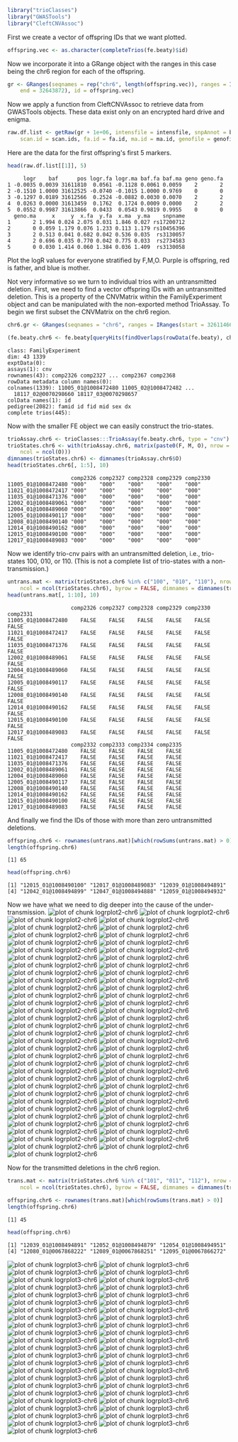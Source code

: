 


```r
library("trioClasses")
library("GWASTools")
library("CleftCNVAssoc")
```






First we create a vector of offspring IDs that we want plotted.

```r
offspring.vec <- as.character(completeTrios(fe.beaty)$id)
```

Now we incorporate it into a GRange object with the ranges in this case being the chr6 region for each of the offspring.

```r
gr <- GRanges(seqnames = rep("chr6", length(offspring.vec)), ranges = IRanges(start = 32611466, 
    end = 32643872), id = offspring.vec)
```

Now we apply a function from CleftCNVAssoc to retrieve data from GWASTools objects.  These data exist only on an encrypted hard drive and enigma.

```r
raw.df.list <- getRaw(gr + 1e+06, intensfile = intensfile, snpAnnot = beaty_snpAnnot, 
    scan.id = scan.ids, fa.id = fa.id, ma.id = ma.id, genofile = genofile, xyfile = xyfile)
```

Here are the data for the first offspring's first 5 markers.

```r
head(raw.df.list[[1]], 5)
```

```
     logr    baf      pos logr.fa logr.ma baf.fa baf.ma geno geno.fa
1 -0.0035 0.0039 31611810  0.0561 -0.1128 0.0061 0.0059    2       2
2 -0.1510 1.0000 31612525 -0.0740 -0.1015 1.0000 0.9769    0       0
3 -0.1297 0.0189 31612566  0.2524 -0.0882 0.0030 0.0070    2       2
4  0.0263 0.0000 31613459  0.1762  0.1724 0.0009 0.0000    2       2
5  0.0552 0.9987 31613866  0.0433  0.0543 0.9819 0.9955    0       0
  geno.ma     x     y  x.fa  y.fa  x.ma  y.ma    snpname
1       2 1.994 0.024 2.075 0.031 1.846 0.027 rs17200712
2       0 0.059 1.179 0.076 1.233 0.113 1.179 rs10456396
3       2 0.513 0.041 0.682 0.042 0.536 0.035  rs3130057
4       2 0.696 0.035 0.770 0.042 0.775 0.033  rs2734583
5       0 0.030 1.414 0.060 1.384 0.036 1.409  rs3130058
```




Plot the logR values for everyone stratified by F,M,O.  Purple is offspring, red is father, and blue is mother.


Not very informative so we turn to individual trios with an untransmitted deletion. First, we need to find a vector offspring IDs with an untransmitted deletion.  This is a property of the CNVMatrix within the FamilyExperiment object and can be manipulated with the non-exported method TrioAssay.  To begin we first subset the CNVMatrix on the chr6 region.

```r
chr6.gr <- GRanges(seqnames = "chr6", ranges = IRanges(start = 32611466, end = 32643872))

(fe.beaty.chr6 <- fe.beaty[queryHits(findOverlaps(rowData(fe.beaty), chr6.gr))])
```

```
class: FamilyExperiment 
dim: 43 1339 
exptData(0):
assays(1): cnv
rownames(43): comp2326 comp2327 ... comp2367 comp2368
rowData metadata column names(0):
colnames(1339): 11005_01@1008472480 11005_02@1008472482 ...
  18117_02@0070298660 18117_03@0070298657
colData names(1): id
pedigree(2082): famid id fid mid sex dx
complete trios(445):
```

Now with the smaller FE object we can easily construct the trio-states.

```r
trioAssay.chr6 <- trioClasses:::TrioAssay(fe.beaty.chr6, type = "cnv")
trioStates.chr6 <- with(trioAssay.chr6, matrix(paste0(F, M, O), nrow = nrow(O), 
    ncol = ncol(O)))
dimnames(trioStates.chr6) <- dimnames(trioAssay.chr6$O)
head(trioStates.chr6[, 1:5], 10)
```

```
                    comp2326 comp2327 comp2328 comp2329 comp2330
11005_01@1008472480 "000"    "000"    "000"    "000"    "000"   
11021_01@1008472417 "000"    "000"    "000"    "000"    "000"   
11035_01@1008471376 "000"    "000"    "000"    "000"    "000"   
12002_01@1008489061 "000"    "000"    "000"    "000"    "000"   
12004_01@1008489060 "000"    "000"    "000"    "000"    "000"   
12005_01@1008490117 "000"    "000"    "000"    "000"    "000"   
12008_01@1008490140 "000"    "000"    "000"    "000"    "000"   
12014_01@1008490162 "000"    "000"    "000"    "000"    "000"   
12015_01@1008490100 "000"    "000"    "000"    "000"    "000"   
12017_01@1008489083 "000"    "000"    "000"    "000"    "000"   
```

Now we identify trio-cnv pairs with an untransmitted deletion, i.e., trio-states 100, 010, or 110.  (This is not a complete list of trio-states with a non-transmission.)

```r
untrans.mat <- matrix(trioStates.chr6 %in% c("100", "010", "110"), nrow = nrow(trioStates.chr6), 
    ncol = ncol(trioStates.chr6), byrow = FALSE, dimnames = dimnames(trioStates.chr6))
head(untrans.mat[, 1:10], 10)
```

```
                    comp2326 comp2327 comp2328 comp2329 comp2330 comp2331
11005_01@1008472480    FALSE    FALSE    FALSE    FALSE    FALSE    FALSE
11021_01@1008472417    FALSE    FALSE    FALSE    FALSE    FALSE    FALSE
11035_01@1008471376    FALSE    FALSE    FALSE    FALSE    FALSE    FALSE
12002_01@1008489061    FALSE    FALSE    FALSE    FALSE    FALSE    FALSE
12004_01@1008489060    FALSE    FALSE    FALSE    FALSE    FALSE    FALSE
12005_01@1008490117    FALSE    FALSE    FALSE    FALSE    FALSE    FALSE
12008_01@1008490140    FALSE    FALSE    FALSE    FALSE    FALSE    FALSE
12014_01@1008490162    FALSE    FALSE    FALSE    FALSE    FALSE    FALSE
12015_01@1008490100    FALSE    FALSE    FALSE    FALSE    FALSE    FALSE
12017_01@1008489083    FALSE    FALSE    FALSE    FALSE    FALSE    FALSE
                    comp2332 comp2333 comp2334 comp2335
11005_01@1008472480    FALSE    FALSE    FALSE    FALSE
11021_01@1008472417    FALSE    FALSE    FALSE    FALSE
11035_01@1008471376    FALSE    FALSE    FALSE    FALSE
12002_01@1008489061    FALSE    FALSE    FALSE    FALSE
12004_01@1008489060    FALSE    FALSE    FALSE    FALSE
12005_01@1008490117    FALSE    FALSE    FALSE    FALSE
12008_01@1008490140    FALSE    FALSE    FALSE    FALSE
12014_01@1008490162    FALSE    FALSE    FALSE    FALSE
12015_01@1008490100    FALSE    FALSE    FALSE    FALSE
12017_01@1008489083    FALSE    FALSE    FALSE    FALSE
```

And finally we find the IDs of those with more than zero untransmitted deletions.

```r
offspring.chr6 <- rownames(untrans.mat)[which(rowSums(untrans.mat) > 0)]
length(offspring.chr6)
```

```
[1] 65
```

```r
head(offspring.chr6)
```

```
[1] "12015_01@1008490100" "12017_01@1008489083" "12039_01@1008494891"
[4] "12042_01@1008494899" "12047_01@1008494888" "12059_01@1008494932"
```

Now we have what we need to dig deeper into the cause of the under-transmission.
![plot of chunk logrplot2-chr6](figures/logrplot2-chr61.png) ![plot of chunk logrplot2-chr6](figures/logrplot2-chr62.png) ![plot of chunk logrplot2-chr6](figures/logrplot2-chr63.png) ![plot of chunk logrplot2-chr6](figures/logrplot2-chr64.png) ![plot of chunk logrplot2-chr6](figures/logrplot2-chr65.png) ![plot of chunk logrplot2-chr6](figures/logrplot2-chr66.png) ![plot of chunk logrplot2-chr6](figures/logrplot2-chr67.png) ![plot of chunk logrplot2-chr6](figures/logrplot2-chr68.png) ![plot of chunk logrplot2-chr6](figures/logrplot2-chr69.png) ![plot of chunk logrplot2-chr6](figures/logrplot2-chr610.png) ![plot of chunk logrplot2-chr6](figures/logrplot2-chr611.png) ![plot of chunk logrplot2-chr6](figures/logrplot2-chr612.png) ![plot of chunk logrplot2-chr6](figures/logrplot2-chr613.png) ![plot of chunk logrplot2-chr6](figures/logrplot2-chr614.png) ![plot of chunk logrplot2-chr6](figures/logrplot2-chr615.png) ![plot of chunk logrplot2-chr6](figures/logrplot2-chr616.png) ![plot of chunk logrplot2-chr6](figures/logrplot2-chr617.png) ![plot of chunk logrplot2-chr6](figures/logrplot2-chr618.png) ![plot of chunk logrplot2-chr6](figures/logrplot2-chr619.png) ![plot of chunk logrplot2-chr6](figures/logrplot2-chr620.png) ![plot of chunk logrplot2-chr6](figures/logrplot2-chr621.png) ![plot of chunk logrplot2-chr6](figures/logrplot2-chr622.png) ![plot of chunk logrplot2-chr6](figures/logrplot2-chr623.png) ![plot of chunk logrplot2-chr6](figures/logrplot2-chr624.png) ![plot of chunk logrplot2-chr6](figures/logrplot2-chr625.png) ![plot of chunk logrplot2-chr6](figures/logrplot2-chr626.png) ![plot of chunk logrplot2-chr6](figures/logrplot2-chr627.png) ![plot of chunk logrplot2-chr6](figures/logrplot2-chr628.png) ![plot of chunk logrplot2-chr6](figures/logrplot2-chr629.png) ![plot of chunk logrplot2-chr6](figures/logrplot2-chr630.png) ![plot of chunk logrplot2-chr6](figures/logrplot2-chr631.png) ![plot of chunk logrplot2-chr6](figures/logrplot2-chr632.png) ![plot of chunk logrplot2-chr6](figures/logrplot2-chr633.png) ![plot of chunk logrplot2-chr6](figures/logrplot2-chr634.png) ![plot of chunk logrplot2-chr6](figures/logrplot2-chr635.png) ![plot of chunk logrplot2-chr6](figures/logrplot2-chr636.png) ![plot of chunk logrplot2-chr6](figures/logrplot2-chr637.png) ![plot of chunk logrplot2-chr6](figures/logrplot2-chr638.png) ![plot of chunk logrplot2-chr6](figures/logrplot2-chr639.png) ![plot of chunk logrplot2-chr6](figures/logrplot2-chr640.png) ![plot of chunk logrplot2-chr6](figures/logrplot2-chr641.png) ![plot of chunk logrplot2-chr6](figures/logrplot2-chr642.png) ![plot of chunk logrplot2-chr6](figures/logrplot2-chr643.png) ![plot of chunk logrplot2-chr6](figures/logrplot2-chr644.png) ![plot of chunk logrplot2-chr6](figures/logrplot2-chr645.png) ![plot of chunk logrplot2-chr6](figures/logrplot2-chr646.png) ![plot of chunk logrplot2-chr6](figures/logrplot2-chr647.png) ![plot of chunk logrplot2-chr6](figures/logrplot2-chr648.png) ![plot of chunk logrplot2-chr6](figures/logrplot2-chr649.png) ![plot of chunk logrplot2-chr6](figures/logrplot2-chr650.png) ![plot of chunk logrplot2-chr6](figures/logrplot2-chr651.png) ![plot of chunk logrplot2-chr6](figures/logrplot2-chr652.png) ![plot of chunk logrplot2-chr6](figures/logrplot2-chr653.png) ![plot of chunk logrplot2-chr6](figures/logrplot2-chr654.png) ![plot of chunk logrplot2-chr6](figures/logrplot2-chr655.png) ![plot of chunk logrplot2-chr6](figures/logrplot2-chr656.png) ![plot of chunk logrplot2-chr6](figures/logrplot2-chr657.png) ![plot of chunk logrplot2-chr6](figures/logrplot2-chr658.png) ![plot of chunk logrplot2-chr6](figures/logrplot2-chr659.png) ![plot of chunk logrplot2-chr6](figures/logrplot2-chr660.png) ![plot of chunk logrplot2-chr6](figures/logrplot2-chr661.png) ![plot of chunk logrplot2-chr6](figures/logrplot2-chr662.png) ![plot of chunk logrplot2-chr6](figures/logrplot2-chr663.png) ![plot of chunk logrplot2-chr6](figures/logrplot2-chr664.png) ![plot of chunk logrplot2-chr6](figures/logrplot2-chr665.png) 

Now for the transmitted deletions in the chr6 region.

```r
trans.mat <- matrix(trioStates.chr6 %in% c("101", "011", "112"), nrow = nrow(trioStates.chr6), 
    ncol = ncol(trioStates.chr6), byrow = FALSE, dimnames = dimnames(trioStates.chr6))
```


```r
offspring.chr6 <- rownames(trans.mat)[which(rowSums(trans.mat) > 0)]
length(offspring.chr6)
```

```
[1] 45
```

```r
head(offspring.chr6)
```

```
[1] "12039_01@1008494891" "12052_01@1008494879" "12054_01@1008494951"
[4] "12080_01@0067868222" "12089_01@0067868251" "12095_01@0067866272"
```

![plot of chunk logrplot3-chr6](figures/logrplot3-chr61.png) ![plot of chunk logrplot3-chr6](figures/logrplot3-chr62.png) ![plot of chunk logrplot3-chr6](figures/logrplot3-chr63.png) ![plot of chunk logrplot3-chr6](figures/logrplot3-chr64.png) ![plot of chunk logrplot3-chr6](figures/logrplot3-chr65.png) ![plot of chunk logrplot3-chr6](figures/logrplot3-chr66.png) ![plot of chunk logrplot3-chr6](figures/logrplot3-chr67.png) ![plot of chunk logrplot3-chr6](figures/logrplot3-chr68.png) ![plot of chunk logrplot3-chr6](figures/logrplot3-chr69.png) ![plot of chunk logrplot3-chr6](figures/logrplot3-chr610.png) ![plot of chunk logrplot3-chr6](figures/logrplot3-chr611.png) ![plot of chunk logrplot3-chr6](figures/logrplot3-chr612.png) ![plot of chunk logrplot3-chr6](figures/logrplot3-chr613.png) ![plot of chunk logrplot3-chr6](figures/logrplot3-chr614.png) ![plot of chunk logrplot3-chr6](figures/logrplot3-chr615.png) ![plot of chunk logrplot3-chr6](figures/logrplot3-chr616.png) ![plot of chunk logrplot3-chr6](figures/logrplot3-chr617.png) ![plot of chunk logrplot3-chr6](figures/logrplot3-chr618.png) ![plot of chunk logrplot3-chr6](figures/logrplot3-chr619.png) ![plot of chunk logrplot3-chr6](figures/logrplot3-chr620.png) ![plot of chunk logrplot3-chr6](figures/logrplot3-chr621.png) ![plot of chunk logrplot3-chr6](figures/logrplot3-chr622.png) ![plot of chunk logrplot3-chr6](figures/logrplot3-chr623.png) ![plot of chunk logrplot3-chr6](figures/logrplot3-chr624.png) ![plot of chunk logrplot3-chr6](figures/logrplot3-chr625.png) ![plot of chunk logrplot3-chr6](figures/logrplot3-chr626.png) ![plot of chunk logrplot3-chr6](figures/logrplot3-chr627.png) ![plot of chunk logrplot3-chr6](figures/logrplot3-chr628.png) ![plot of chunk logrplot3-chr6](figures/logrplot3-chr629.png) ![plot of chunk logrplot3-chr6](figures/logrplot3-chr630.png) ![plot of chunk logrplot3-chr6](figures/logrplot3-chr631.png) ![plot of chunk logrplot3-chr6](figures/logrplot3-chr632.png) ![plot of chunk logrplot3-chr6](figures/logrplot3-chr633.png) ![plot of chunk logrplot3-chr6](figures/logrplot3-chr634.png) ![plot of chunk logrplot3-chr6](figures/logrplot3-chr635.png) ![plot of chunk logrplot3-chr6](figures/logrplot3-chr636.png) ![plot of chunk logrplot3-chr6](figures/logrplot3-chr637.png) ![plot of chunk logrplot3-chr6](figures/logrplot3-chr638.png) ![plot of chunk logrplot3-chr6](figures/logrplot3-chr639.png) ![plot of chunk logrplot3-chr6](figures/logrplot3-chr640.png) ![plot of chunk logrplot3-chr6](figures/logrplot3-chr641.png) ![plot of chunk logrplot3-chr6](figures/logrplot3-chr642.png) ![plot of chunk logrplot3-chr6](figures/logrplot3-chr643.png) ![plot of chunk logrplot3-chr6](figures/logrplot3-chr644.png) ![plot of chunk logrplot3-chr6](figures/logrplot3-chr645.png) 


